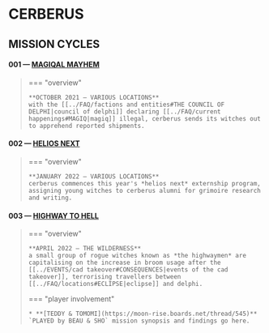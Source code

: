 # CERBERUS

## MISSION CYCLES


#### 001 — [MAGIQAL MAYHEM](https://moon-rise.boards.net/thread/38/)

> === "overview"
> 
>     **OCTOBER 2021 — VARIOUS LOCATIONS**
>     with the [[../FAQ/factions and entities#THE COUNCIL OF DELPHI|council of delphi]] declaring [[../FAQ/current happenings#MAGIQ|magiq]] illegal, cerberus sends its witches out to apprehend reported shipments.
>     

#### 002 — [HELIOS NEXT](https://moon-rise.boards.net/thread/292/)

> === "overview"
> 
>     **JANUARY 2022 — VARIOUS LOCATIONS**
>     cerberus commences this year's *helios next* externship program, assigning young witches to cerberus alumni for grimoire research and writing.

#### 003 — [HIGHWAY TO HELL](https://moon-rise.boards.net/thread/490/)

> === "overview"
> 
>     **APRIL 2022 — THE WILDERNESS**
>     a small group of rogue witches known as *the highwaymen* are capitalising on the increase in broom usage after the [[../EVENTS/cad takeover#CONSEQUENCES|events of the cad takeover]], terrorising travellers between [[../FAQ/locations#ECLIPSE|eclipse]] and delphi.
>     
> === "player involvement"
> 
>     * **[TEDDY & TOMOMI](https://moon-rise.boards.net/thread/545)** `PLAYED by BEAU & SHO` mission synopsis and findings go here.